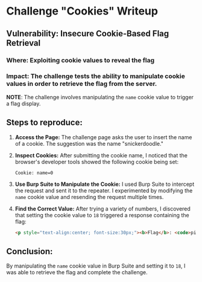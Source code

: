 
# Challenge "Cookies" Writeup

## Vulnerability: Insecure Cookie-Based Flag Retrieval

### Where: Exploiting cookie values to reveal the flag

### Impact: The challenge tests the ability to manipulate cookie values in order to retrieve the flag from the server.

**NOTE**: The challenge involves manipulating the `name` cookie value to trigger a flag display.

## Steps to reproduce:

1. **Access the Page:**
   The challenge page asks the user to insert the name of a cookie. The suggestion was the name "snickerdoodle."

2. **Inspect Cookies:**
   After submitting the cookie name, I noticed that the browser's developer tools showed the following cookie being set:

   ```
   Cookie: name=0
   ```

3. **Use Burp Suite to Manipulate the Cookie:**
   I used Burp Suite to intercept the request and sent it to the repeater. I experimented by modifying the `name` cookie value and resending the request multiple times.

4. **Find the Correct Value:**
   After trying a variety of numbers, I discovered that setting the cookie value to `18` triggered a response containing the flag:

   ```html
   <p style="text-align:center; font-size:30px;"><b>Flag</b>: <code>picoCTF{3v3ry1_l0v3s_c00k135_cc9110ba}</code></p>
   ```

## Conclusion:

By manipulating the `name` cookie value in Burp Suite and setting it to `18`, I was able to retrieve the flag and complete the challenge.